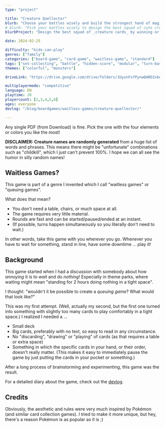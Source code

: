 ```yaml
---
type: "project"

title: "Creature Quellector"
blurb: "Choose your battles wisely and build the strongest hand of magical creatures. A waitless game, playable without table, chairs, or loads of material."
# blurb: "Pick your battles wisely to design the best squad of cute creatures."
blurbProject: "Design the best squad of _creature cards_ by winning or tactically losing battles against your opponent's hands."

date: 2024-02-25

difficulty: "kids-can-play"
genres: ["family"]
categories: ["board-game", "card-game", "waitless-game", "standard"]
tags: ["set-collecting", "battle", "hidden-score", "modular", "turn-based"]
themes: ["colorful", "monsters"]

driveLink: "https://drive.google.com/drive/folders/1UyxnFsYPynwQmRD2xbAh7RQyIC7yYAJi"

multiplayermode: "competitive"
language: EN
playtime: 20
playercount: [2,3,4,5,6]
ages: everyone
devlog: "/blog/boardgames/waitless-games/creature-quellector/"

---
```


Any single PDF (from Download) is fine. Pick the one with the four elements or colors you like the most!

**DISCLAIMER: Creature names are randomly generated** from a huge list of words and phrases. This means there might be "unfortunate" combinations such as "childkill", which I just can't prevent 100%. I hope we can all see the humor in silly random names!

## Waitless Games?

This game is part of a genre I invented which I call "waitless games" or "queuing games".

What does that mean?

* You don't need a table, chairs, or much space at all.
* The game requires very little material.
* Rounds are fast and can be started/paused/ended at an instant.
* (If possible, turns happen simultaneously so you literally don't need to wait.)

In other words, take this game with you wherever you go. Whenever you have to wait for something, stand in line, have some downtime ... play it!

## Background

This game started when I had a discussion with somebody about how _annoying_ it is to _wait_ and do _nothing_! Especially in theme parks, where waiting might mean "standing for 2 hours doing nothing in a tight space".

I thought: "wouldn't it be possible to create a _queuing game_? What would that look like?"

This was my first attempt. (Well, actually my second, but the first one turned into something with slightly too many cards to play comfortably in a tight space.) I realized I needed a ...

* Small deck
* Big cards, preferably with no text, so easy to read in any circumstance.
* No "discarding", "drawing" or "playing" of cards (as that requires a table or extra space)
* Something in which the specific cards in your hand, or their order, doesn't really matter. (This makes it easy to immediately pause the game by just putting the cards in your pocket or something.)

After a long process of brainstorming and experimenting, this game was the result.

For a detailed diary about the game, check out the [devlog](/blog/boardgames/waitless-games/creature-quellector/).

## Credits

Obviously, the aesthetic and rules were very much inspired by Pokémon (and similar card collection games). I tried to make it more unique, but hey, there's a reason Pokémon is as popular as it is ;)